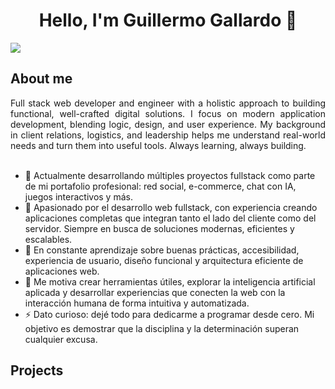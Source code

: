 <div align="center">
<h1 align="center">Hello, I'm Guillermo Gallardo 👋</h1>
</div>
<img src="https://i.imgur.com/HKgtSsK.jpeg">

## About me
<div align="justify">
  Full stack web developer and engineer with a holistic approach to building functional, well-crafted digital solutions. I focus on modern application development, blending logic, design, and user experience. My background   in client relations, logistics, and leadership helps me understand real-world needs and turn them into useful tools. Always learning, always building.
</div>
<br>

- 🔭 Actualmente desarrollando múltiples proyectos fullstack como parte de mi portafolio profesional: red social, e-commerce, chat con IA, juegos interactivos y más.  
- 🧠 Apasionado por el desarrollo web fullstack, con experiencia creando aplicaciones completas que integran tanto el lado del cliente como del servidor. Siempre en busca de soluciones modernas, eficientes y escalables.  
- 🌱 En constante aprendizaje sobre buenas prácticas, accesibilidad, experiencia de usuario, diseño funcional y arquitectura eficiente de aplicaciones web.  
- 🤖 Me motiva crear herramientas útiles, explorar la inteligencia artificial aplicada y desarrollar experiencias que conecten la web con la interacción humana de forma intuitiva y automatizada.  
- ⚡ Dato curioso: dejé todo para dedicarme a programar desde cero. Mi objetivo es demostrar que la disciplina y la determinación superan cualquier excusa.  


## Projects













<!--
**GuillermoGallardo1998/GuillermoGallardo1998** is a ✨ _special_ ✨ repository because its `README.md` (this file) appears on your GitHub profile.

Here are some ideas to get you started:

- 🔭 I’m currently working on ...
- 🌱 I’m currently learning ...
- 👯 I’m looking to collaborate on ...
- 🤔 I’m looking for help with ...
- 💬 Ask me about ...
- 📫 How to reach me: ...
- 😄 Pronouns: ...
- ⚡ Fun fact: ...
-->
